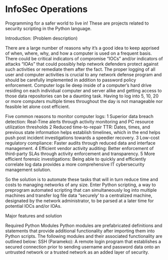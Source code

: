 # InfoSec Operations
Programming for a safer world to live in!
These are projects related to security scripting in the Python language.


Introduction: (Problem description)

There are a large number of reasons why it’s a good idea to keep apprised of when, where, why, and how a computer is used on a frequent basis. There could be critical indicators of compromise “IOCs” and/or indicators of attacks “IOAs” that could possibly help network defenders protect against such activities or remediate them after the fact. The proper logging of all user and computer activities is crucial to any network defense program and should be carefully implemented in addition to password policy enforcement. Computer logs lie deep inside of a computer’s hard drive residing on each individual computer and server alike and getting access to those data repositories can be a daunting task. Having to log into 5, 10, 20 or more computers multiple times throughout the day is not manageable nor feasible let alone cost efficient.

Five common reasons to monitor computer logs:
 1 Superior data breach detection:
      Real-Time alerts through activity monitoring and PC resource utilization thresholds
 2 Reduced time-to-repair TTR:
      Dates, times, and previous state information helps establish timelines, which in the end helps push post incident investigations                towards a speedier recovery.
 3 Low-cost regulatory compliance:
      Faster audits through reduced data and interface management.
 4  Efficient vendor activity auditing:
      Better enforcement of third-party SLAs through activity enforcement and transparency.
 5  More efficient forensic investigations:
      Being able to quickly and efficiently correlate log data provides a more comprehensive IT cybersecurity management solution.

So the solution is to automate these tasks that will in turn reduce time and costs to managing networks of any size. Enter Python scripting, a way to preprogram automated scripting that can simultaneously log into multiple machines and transfer log file data “securely’ to a centralized machine, designated by the network administrator, to be parsed at a later time for potential IOCs and/or IOAs.

Major features and solution

Required Python Modules
Python modules are prefabricated definitions and statements that provide additional functionality after importing them into Python scripts. The following modules and their associated functionality are outlined below:
SSH (Parameko): 
A remote login program that establishes a secured connection prior to sending username and password data onto an untrusted network or a trusted network as an added layer of security.

